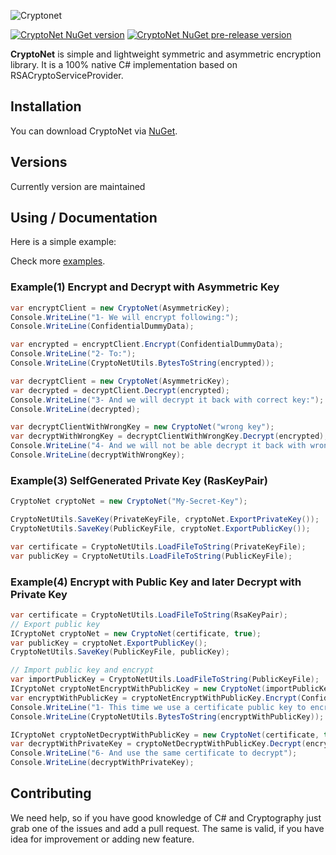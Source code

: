 ![Cryptonet](https://github.com/maythamfahmi/CryptoNet/blob/main/img/CryptoNetLogo.png)

[![CryptoNet NuGet version](https://img.shields.io/nuget/v/CryptoNet?color=blue)](https://www.nuget.org/packages/CryptoNet/)
[![CryptoNet NuGet pre-release version](https://img.shields.io/nuget/vpre/CryptoNet)](https://www.nuget.org/packages/CryptoNet/)

<b>CryptoNet</b> is simple and lightweight symmetric and asymmetric encryption library. 
It is a 100% native C# implementation based on RSACryptoServiceProvider.

## Installation

You can download CryptoNet via [NuGet](https://www.nuget.org/packages/CryptoNet/).

## Versions

Currently version are maintained 

## Using / Documentation

Here is a simple example:

Check more [examples](https://github.com/maythamfahmi/CryptoNet/blob/main/CryptoNetCmd/Example.cs).

### Example(1) Encrypt and Decrypt with Asymmetric Key
```csharp
var encryptClient = new CryptoNet(AsymmetricKey);
Console.WriteLine("1- We will encrypt following:");
Console.WriteLine(ConfidentialDummyData);

var encrypted = encryptClient.Encrypt(ConfidentialDummyData);
Console.WriteLine("2- To:");
Console.WriteLine(CryptoNetUtils.BytesToString(encrypted));

var decryptClient = new CryptoNet(AsymmetricKey);
var decrypted = decryptClient.Decrypt(encrypted);
Console.WriteLine("3- And we will decrypt it back with correct key:");
Console.WriteLine(decrypted);

var decryptClientWithWrongKey = new CryptoNet("wrong key");
var decryptWithWrongKey = decryptClientWithWrongKey.Decrypt(encrypted);
Console.WriteLine("4- And we will not be able decrypt it back with wrong key:");
Console.WriteLine(decryptWithWrongKey);
```

### Example(3) SelfGenerated Private Key (RasKeyPair)
```csharp
CryptoNet cryptoNet = new CryptoNet("My-Secret-Key");

CryptoNetUtils.SaveKey(PrivateKeyFile, cryptoNet.ExportPrivateKey());
CryptoNetUtils.SaveKey(PublicKeyFile, cryptoNet.ExportPublicKey());

var certificate = CryptoNetUtils.LoadFileToString(PrivateKeyFile);
var publicKey = CryptoNetUtils.LoadFileToString(PublicKeyFile);
```

### Example(4) Encrypt with Public Key and later Decrypt with Private Key
```csharp
var certificate = CryptoNetUtils.LoadFileToString(RsaKeyPair);
// Export public key
ICryptoNet cryptoNet = new CryptoNet(certificate, true);
var publicKey = cryptoNet.ExportPublicKey();
CryptoNetUtils.SaveKey(PublicKeyFile, publicKey);

// Import public key and encrypt
var importPublicKey = CryptoNetUtils.LoadFileToString(PublicKeyFile);
ICryptoNet cryptoNetEncryptWithPublicKey = new CryptoNet(importPublicKey, true);
var encryptWithPublicKey = cryptoNetEncryptWithPublicKey.Encrypt(ConfidentialDummyData);
Console.WriteLine("1- This time we use a certificate public key to encrypt");
Console.WriteLine(CryptoNetUtils.BytesToString(encryptWithPublicKey));

ICryptoNet cryptoNetDecryptWithPublicKey = new CryptoNet(certificate, true);
var decryptWithPrivateKey = cryptoNetDecryptWithPublicKey.Decrypt(encryptWithPublicKey);
Console.WriteLine("6- And use the same certificate to decrypt");
Console.WriteLine(decryptWithPrivateKey);
```


## Contributing

We need help, so if you have good knowledge of C# and Cryptography just grab one of the issues and add a pull request.
The same is valid, if you have idea for improvement or adding new feature.

<!--Regarding coding standards, we are using C# coding styles, to be a little more specific: we are using `camelCase` for variables and fields (with `m_` prefix for instance members and `s_` for static fields) and `PascalCase` for methods, classes and constants. Make sure you are using 'Insert Spaces' and 4 for tab and indent size.-->
